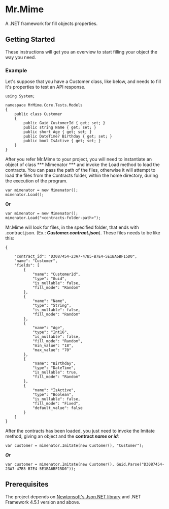 # Mr.Mime

A .NET framework for fill objects properties.

## Getting Started

These instructions will get you an overview to start filling your object the way you need.

### Example

Let's suppose that you have a Customer class, like below, and needs to fill it's properties to test an API response. 
```
using System;

namespace MrMime.Core.Tests.Models
{
    public class Customer
    {
        public Guid CustomerId { get; set; }
        public string Name { get; set; }
        public short Age { get; set; }
        public DateTime? Birthday { get; set; }
        public bool IsActive { get; set; }
    }
}
```

After you refer Mr.Mime to your project, you will need to instantiate an object of class *** Mimenator *** and invoke the Load method to load the contracts. You can pass the path of the files, otherwise it will attempt to load the files from the Contracts folder, within the home directory, during the execution of the program.
```
var mimenator = new Mimenator();
mimenator.Load();
```
**Or**
```
var mimenator = new Mimenator();
mimenator.Load("<contracts-folder-path>");
```
Mr.Mime will look for files, in the specified folder, that ends with .contract.json. (Ex.: ***Customer.contract.json***).
These files needs to be like this:
```
{

    "contract_id": "D3087454-23A7-47B5-B7E4-5E1BA6BF15D0",
    "name": "Customer",
    "fields": [
        {
            "name": "CustomerId",
            "type": "Guid",
            "is_nullable": false,
            "fill_mode": "Random"
        },
        {
            "name": "Name",
            "type": "String",
            "is_nullable": false,
            "fill_mode": "Random"
        },
        {
            "name": "Age",
            "type": "Int16",
            "is_nullable": false,
            "fill_mode": "Random",
            "min_value": "18",
            "max_value": "70"
        },
        {
            "name": "Birthday",
            "type": "DateTime",
            "is_nullable": true,
            "fill_mode": "Random"
        },
        {
            "name": "IsActive",
            "type": "Boolean",
            "is_nullable": false,
            "fill_mode": "Fixed",
            "default_value": false
        }
    ]
}
```
After the contracts has been loaded, you just need to invoke the Imitate method, giving an object and the **contract *name* or *id***:
```
var customer = mimenator.Imitate(new Customer(), "Customer");
```
***Or***
```
var customer = mimenator.Imitate(new Customer(), Guid.Parse("D3087454-23A7-47B5-B7E4-5E1BA6BF15D0"));
```


## Prerequisites

The project depends on [Newtonsoft's Json.NET library](https://www.newtonsoft.com/json) and .NET Framework 4.5.1 version and above. 
